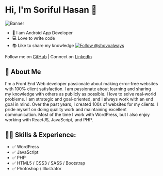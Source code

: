# Hi, I'm Soriful Hasan 👋

![Banner](https://softcorner.xyz/My%20File%20%28Soriful%20hasan%29/Subheading.png)

- 👑 I am Android App Developer
- 💻 Love to write code
- 📚 Like to share my knowledge
[![Follow @shovoalways](https://img.shields.io/badge/Follow-%40shovoalways-grey?style=flat-square)](https://github.com/sorifull123)


Follow me on [GitHub](https://github.com/sorifull123) |
Connect on [LinkedIn](https://www.linkedin.com/in/md-soriful-hasan-53a9b52b3/)
## 🚀 About Me
I'm a Front End Web developer passionate about making error-free websites with 100% client satisfaction. I am passionate about learning and sharing my knowledge with others as publicly as possible. I love to solve real-world problems. I am strategic and goal-oriented, and I always work with an end goal in mind. Over the past years, I created 100s of websites for my clients. I pride myself on doing quality work and maintaining excellent communication. Most of the time I work with WordPress, but I also enjoy working with ReactJS, JavaScript, and PHP.

## 🧑‍💻 Skills & Experience:
- ✅ WordPress
- ✅ JavaScript
- ✅ PHP
- ✅ HTML5 / CSS3 / SASS / Bootstrap
- ✅ Photoshop / Illustrator
